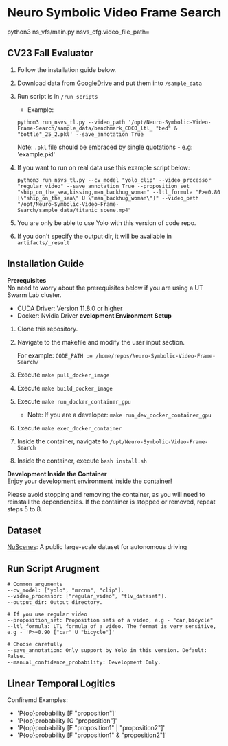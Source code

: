 # Neuro Symbolic Video Frame Search

python3 ns_vfs/main.py nsvs_cfg.video_file_path=

## CV23 Fall Evaluator 
1. Follow the installation guide below.

2. Download data from [GoogleDrive](https://drive.google.com/drive/folders/1_APVcUDID0oEj6m3HVUxWY8bdZnaZWDr?usp=sharing) and put them into `/sample_data`

3. Run script is in `/run_scripts`
    - Example:
    ```
    python3 run_nsvs_tl.py --video_path '/opt/Neuro-Symbolic-Video-Frame-Search/sample_data/benchmark_COCO_ltl_ "bed" & "bottle"_25_2.pkl' --save_annotation True
    ```
    Note: `.pkl` file should be embraced by single quotations - e.g: 'example.pkl'

4. If you want to run on real data use this example script below:
    ```
    python3 run_nsvs_tl.py --cv_model "yolo_clip" --video_processor "regular_video" --save_annotation True --proposition_set "ship_on_the_sea,kissing,man_backhug_woman" --ltl_formula "P>=0.80 [\"ship_on_the_sea\" U \"man_backhug_woman\"]" --video_path "/opt/Neuro-Symbolic-Video-Frame-Search/sample_data/titanic_scene.mp4"
    ```

5. You are only be able to use Yolo with this version of code repo. 

6. If you don't specify the output dir, it will be available in `artifacts/_result`

## Installation Guide
**Prerequisites** <br>
No need to worry about the prerequisites below if you are using a UT Swarm Lab cluster.

* CUDA Driver: Version 11.8.0 or higher
* Docker: Nvidia Driver
**evelopment Environment Setup**

1. Clone this repository.
2. Navigate to the makefile and modify the user input section.

    For example: `CODE_PATH := /home/repos/Neuro-Symbolic-Video-Frame-Search/`

3. Execute `make pull_docker_image`
4. Execute `make build_docker_image`
5. Execute `make run_docker_container_gpu`
    - Note: If you are a developer: `make run_dev_docker_container_gpu`
6. Execute `make exec_docker_container`
7. Inside the container, navigate to `/opt/Neuro-Symbolic-Video-Frame-Search` 
8. Inside the container, execute `bash install.sh`

**Development Inside the Container** <br>
Enjoy your development environment inside the container!

Please avoid stopping and removing the container, as you will need to reinstall the dependencies. If the container is stopped or removed, repeat steps 5 to 8.

## Dataset
[NuScenes](https://www.nuscenes.org/nuimages#download): A public large-scale dataset for autonomous driving

## Run Script Arugment
```
# Common arguments
--cv_model: ["yolo", "mrcnn", "clip"].
--video_processor: ["regular_video", "tlv_dataset"].
--output_dir: Output directory.

# If you use regular video
--proposition_set: Proposition sets of a video, e.g - "car,bicycle"
--ltl_formula: LTL formula of a video. The format is very sensitive, e.g - 'P>=0.90 ["car" U "bicycle"]'

# Choose carefully
--save_annotation: Only support by Yolo in this version. Default: False.
--manual_confidence_probability: Development Only.
```

## Linear Temporal Logitics
Confiremd Examples:
- 'P{op}probability [F "proposition"]'
- 'P{op}probability [G "proposition"]'
- 'P{op}probability [F "proposition1" | "proposition2"]'
- 'P{op}probability [F "proposition1" & "proposition2"]'